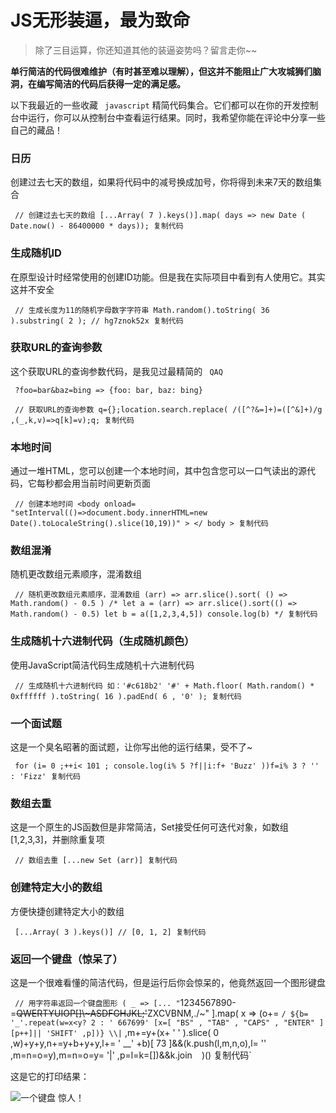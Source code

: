 # JS无形装逼，最为致命 #

> 
> 
> 
> 除了三目运算，你还知道其他的装逼姿势吗？留言走你~~
> 
> 

**单行简洁的代码很难维护（有时甚至难以理解），但这并不能阻止广大攻城狮们脑洞，在编写简洁的代码后获得一定的满足感。**

以下我最近的一些收藏 ` javascript` 精简代码集合。它们都可以在你的开发控制台中运行，你可以从控制台中查看运行结果。同时，我希望你能在评论中分享一些自己的藏品！

### 日历 ###

创建过去七天的数组，如果将代码中的减号换成加号，你将得到未来7天的数组集合

` // 创建过去七天的数组 [...Array( 7 ).keys()].map( days => new Date ( Date.now() - 86400000 * days)); 复制代码`

### 生成随机ID ###

在原型设计时经常使用的创建ID功能。但是我在实际项目中看到有人使用它。其实这并不安全

` // 生成长度为11的随机字母数字字符串 Math.random().toString( 36 ).substring( 2 ); // hg7znok52x 复制代码`

### 获取URL的查询参数 ###

这个获取URL的查询参数代码，是我见过最精简的 ` QAQ`

` ?foo=bar&baz=bing => {foo: bar, baz: bing}`

` // 获取URL的查询参数 q={};location.search.replace( /([^?&=]+)=([^&]+)/g ,(_,k,v)=>q[k]=v);q; 复制代码`

### 本地时间 ###

通过一堆HTML，您可以创建一个本地时间，其中包含您可以一口气读出的源代码，它每秒都会用当前时间更新页面

` // 创建本地时间 <body onload= "setInterval(()=>document.body.innerHTML=new Date().toLocaleString().slice(10,19))" > </ body > 复制代码`

### 数组混淆 ###

随机更改数组元素顺序，混淆数组

` // 随机更改数组元素顺序，混淆数组 (arr) => arr.slice().sort( () => Math.random() - 0.5 ) /* let a = (arr) => arr.slice().sort(() => Math.random() - 0.5) let b = a([1,2,3,4,5]) console.log(b) */ 复制代码`

### 生成随机十六进制代码（生成随机颜色） ###

使用JavaScript简洁代码生成随机十六进制代码

` // 生成随机十六进制代码 如：'#c618b2' '#' + Math.floor( Math.random() * 0xffffff ).toString( 16 ).padEnd( 6 , '0' ); 复制代码`

### 一个面试题 ###

这是一个臭名昭著的面试题，让你写出他的运行结果，受不了~

` for (i= 0 ;++i< 101 ; console.log(i% 5 ?f||i:f+ 'Buzz' ))f=i% 3 ? '' : 'Fizz' 复制代码`

### 数组去重 ###

这是一个原生的JS函数但是非常简洁，Set接受任何可迭代对象，如数组[1,2,3,3]，并删除重复项

` // 数组去重 [...new Set (arr)] 复制代码`

### 创建特定大小的数组 ###

方便快捷创建特定大小的数组

` [...Array( 3 ).keys()] // [0, 1, 2] 复制代码`

### 返回一个键盘（惊呆了） ###

这是一个很难看懂的简洁代码，但是运行后你会惊呆的，他竟然返回一个图形键盘

` // 用字符串返回一个键盘图形 ( _ => [... "`1234567890-=~~QWERTYUIOP[]\\~ASDFGHJKL;'~~ZXCVBNM,./~" ].map( x => (o+= `/ ${b= '_'.repeat(w=x<y? 2 : ' 667699' [x=[ "BS" , "TAB" , "CAPS" , "ENTER" ][p++]|| 'SHIFT' ,p])} \\|` ,m+=y+(x+ ' ' ).slice( 0 ,w)+y+y,n+=y+b+y+y,l+= ' __' +b)[ 73 ]&&(k.push(l,m,n,o),l= '' ,m=n=o=y),m=n=o=y= '|' ,p=l=k=[])&&k.join ` ` )() 复制代码`

这是它的打印结果：

![一个键盘](https://user-gold-cdn.xitu.io/2019/4/28/16a633464379dcf6?imageView2/0/w/1280/h/960/ignore-error/1) 惊人！